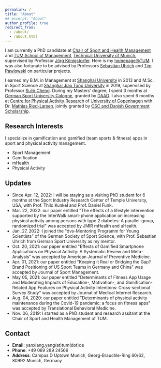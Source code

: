 ```yaml
---
permalink: /
title: "About"
## excerpt: "About"
author_profile: true
redirect_from: 
  - /about/
  - /about.html
---
```


I am currently a PhD candidate at [Chair of Sport and Health Management](https://www.sg.tum.de/en/mgt/home/) and [TUM School of Management](https://www.wi.tum.de/), [Technical University of Munich](https://www.tum.de/), supervised by Professor [Jörg Königstorfer](https://www.sg.tum.de/en/mgt/team/ordinarius/). Here is my [homepage@TUM](https://www.sg.tum.de/en/mgt/team/research-assistants/personal-information-yanxiang-yang/). I was also fortunate to be advised by Professors [Sebastian Uhrich](https://fis.dshs-koeln.de/portal/de/persons/sebastian-uhrich(d54fc935-c4f4-4231-8196-8896b3e4c01a).html) and [Tim Pawlowski](https://uni-tuebingen.de/fakultaeten/wirtschafts-und-sozialwissenschaftliche-fakultaet/faecher/fachbereich-sozialwissenschaften/sportwissenschaft/institut/arbeitsbereiche/sportoekonomik-sportmanagement-und-sportpublizistik/team/prof-dr-tim-pawlowski/) on particular projects.

I earned my B.M. in Management at [Shanghai University](https://www.shu.edu.cn/) in 2013 and M.Sc. in Sport Science at [Shanghai Jiao Tong University](https://www.sjtu.edu.cn/) in 2019, supervised by Professor [Sulin Cheng](https://www.researchgate.net/profile/Sulin-Cheng). During my Masters' degree, I spent 3 months at [German Sport University Cologne](https://www.dshs-koeln.de/), granted by [DAAD](https://www.daad.org.cn/zh/find-funding/funding-programmes-in-germany/master-short-term-scholarship). I also spent 6 months at [Centre for Physical Activity Research](https://aktivsundhed.dk/da/) of [University of Copenhagen](https://www.ku.dk/english/) with Dr. [Mathias Ried-Larsen](https://aktivsundhed.dk/da/om/personer/item/mathias-ried-larsen), jointly granted by [CSC and Danish Government Scholarship](https://www.csc.edu.cn/chuguo).

## Research Interests
I specialize in gamification and gamified (team sports & fitness) apps in sport and physical activity management.
* Sport Management
* Gamification
* mHealth
* Physical Activity

## Updates

* Since Apr. 12, 2022: I will be staying as a visiting PhD student for 6 months at the Sport Industry Research Center of Temple University, USA, with Prof. Thilo Kunkel and Prof. Daniel Funk.
* Mar. 22, 2022: our paper entitled "The effects of a lifestyle intervention supported by the InterWalk smart-phone application on increasing physical activity among persons with type 2 diabetes: A parallel-group, randomized trial" was accepted by JMIR mHealth and uHealth.
* Jan. 27, 2022: I joined the "dvs-Mentoring Programm for Young Scientists" of the German Society of Sport Science, with Prof. Sebastian Uhrich from German Sport University as my mentor.
* Oct. 20, 2021: our paper entitled "Effects of Gamified Smartphone Applications on Physical Activity: A Systematic Review and Meta-Analysis" was accepted by American Journal of Preventive Medicine.
* Apr. 01, 2021: our paper entitled "Keeping it Real or Bridging the Gap? Brand Positioning of US Sport Teams in Germany and China" was accepted by Journal of Sport Management.
* May 05, 2021: our paper entitled "Determinants of Fitness App Usage and Moderating Impacts of Education-, Motivation-, and Gamification-Related App Features on Physical Activity Intentions: Cross-sectional Survey Study" was accepted by Journal of Medical Internet Research.
* Aug. 04, 2020: our paper entitled "Determinants of physical activity maintenance during the Covid-19 pandemic: a focus on fitness apps" was accepted by Translational Behavioral Medicine.
* Nov. 06, 2019: I started as a PhD student and research assitant at the Chair of Sport and Health Management of TUM.


## Contact

* <b>Email</b>: yanxiang.yang(at)tum(dot)de
* <b>Phone</b>: +49 089 289 24569
* <b>Address</b>: Campus D Uptown Munich, Georg-Brauchle-Ring 60/62, 80992 Munich, Germany



